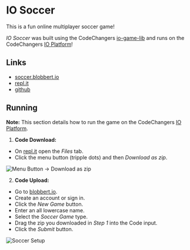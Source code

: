 # IO Soccer

This is a fun online multiplayer soccer game!

*IO Soccer* was built using the CodeChangers [io-game-lib](https://github.com/codechangers/io-game-lib) and runs on the CodeChangers [IO Platform](https://blobbert.io/)!

## Links
 - [soccer.blobbert.io](http://soccer.blobbert.io/)
 - [repl.it](https://repl.it/@codechangers/io-soccer)
 - [github](https://github.com/codechangers/io-soccer)

## Running
**Note:** This section details how to run the game on the CodeChangers [IO Platform](https://blobbert.io/).

 1. **Code Download:**
   - On [repl.it](https://repl.it/@codechangers/io-soccer) open the *Files* tab.
   - Click the menu button (tripple dots) and then *Download as zip*.

![Menu Button -> Download as zip](https://files-5141a.web.app/img/github/CodeChangers/io/download-as-zip.png)

 2. **Code Upload:**
   - Go to [blobbert.io](https://blobbert.io/).
   - Create an account or sign in.
   - Click the *New Game* button.
   - Enter an all lowercase name.
   - Select the *Soccer Game* type.
   - Drag the zip you downloaded in *Step 1* into the Code input.
   - Click the *Submit* button.

![Soccer Setup](https://files-5141a.web.app/img/github/CodeChangers/io/soccer-setup.png)

